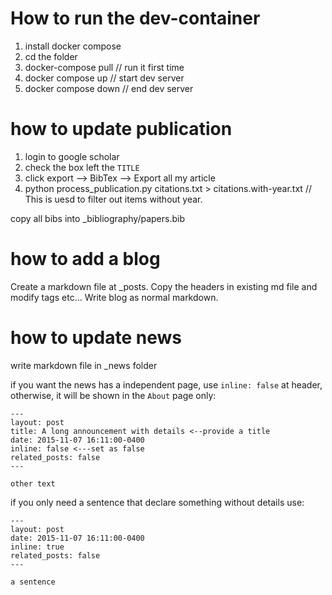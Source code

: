 # How to run the dev-container

1. install docker compose
2. cd the folder
3. docker-compose pull // run it first time
4. docker compose up // start dev server
5. docker compose down // end dev server


# how to update publication 

1. login to google scholar 
2. check the box left the `TITLE`
3. click export -->  BibTex --> Export all my article
4. python process_publication.py citations.txt > citations.with-year.txt // This is uesd to filter out items without year.

copy all bibs into _bibliography/papers.bib


# how to add a blog

Create a markdown file at _posts.
Copy the headers in existing md file and modify tags etc...
Write blog as normal markdown.

# how to update news

write markdown file in _news folder

if you want the news has a independent page, use `inline: false` at header, otherwise, it will be shown in the `About` page only:

```
---
layout: post
title: A long announcement with details <--provide a title
date: 2015-11-07 16:11:00-0400
inline: false <---set as false
related_posts: false
---

other text

```

if you only need a sentence that declare something without details use:

```
---
layout: post
date: 2015-11-07 16:11:00-0400
inline: true
related_posts: false
---

a sentence

```

